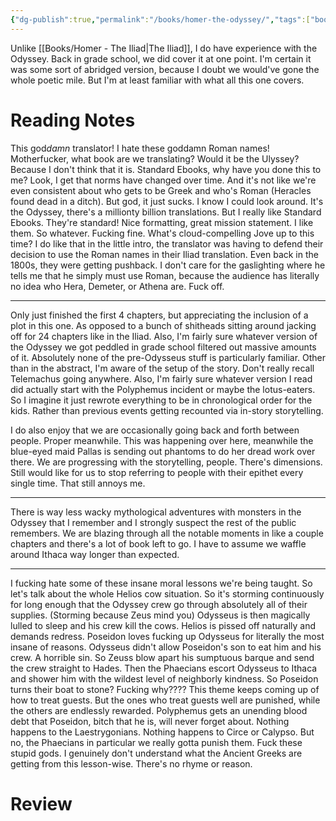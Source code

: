 ```yaml
---
{"dg-publish":true,"permalink":"/books/homer-the-odyssey/","tags":["books"],"created":"2025-03-21","updated":"2025-07-08"}
---
```



Unlike [[Books/Homer - The Iliad\|The Iliad]], I do have experience with the Odyssey. Back in grade school, we did cover it at one point. I'm certain it was some sort of abridged version, because I doubt we would've gone the whole poetic mile. But I'm at least familiar with what all this one covers.

# Reading Notes

This god*damn* translator! I hate these goddamn Roman names! Motherfucker, what book are we translating? Would it be the Ulyssey? Because I don't think that it is. Standard Ebooks, why have you done this to me? Look, I get that norms have changed over time. And it's not like we're even consistent about who gets to be Greek and who's Roman (Heracles found dead in a ditch). But god, it just sucks. I know I could look around. It's the Odyssey, there's a millionty billion translations. But I really like Standard Ebooks. They're standard! Nice formatting, great mission statement. I like them. So whatever. Fucking fine. What's cloud-compelling Jove up to this time? I do like that in the little intro, the translator was having to defend their decision to use the Roman names in their Iliad translation. Even back in the 1800s, they were getting pushback. I don't care for the gaslighting where he tells me that he simply must use Roman, because the audience has literally no idea who Hera, Demeter, or Athena are. Fuck off.

---

Only just finished the first 4 chapters, but appreciating the inclusion of a plot in this one. As opposed to a bunch of shitheads sitting around jacking off for 24 chapters like in the Iliad. Also, I'm fairly sure whatever version of the Odyssey we got peddled in grade school filtered out massive amounts of it. Absolutely none of the pre-Odysseus stuff is particularly familiar. Other than in the abstract, I'm aware of the setup of the story. Don't really recall Telemachus going anywhere. Also, I'm fairly sure whatever version I read did actually start with the Polyphemus incident or maybe the lotus-eaters. So I imagine it just rewrote everything to be in chronological order for the kids. Rather than previous events getting recounted via in-story storytelling.

I do also enjoy that we are occasionally going back and forth between people. Proper meanwhile. This was happening over here, meanwhile the blue-eyed maid Pallas is sending out phantoms to do her dread work over there. We are progressing with the storytelling, people. There's dimensions. Still would like for us to stop referring to people with their epithet every single time. That still annoys me.

----

There is way less wacky mythological adventures with monsters in the Odyssey that I remember and I strongly suspect the rest of the public remembers. We are blazing through all the notable moments in like a couple chapters and there's a lot of book left to go. I have to assume we waffle around Ithaca way longer than expected.

----

I fucking hate some of these insane moral lessons we're being taught. So let's talk about the whole Helios cow situation. So it's storming continuously for long enough that the Odyssey crew go through absolutely all of their supplies. (Storming because Zeus mind you) Odysseus is then magically lulled to sleep and his crew kill the cows. Helios is pissed off naturally and demands redress. Poseidon loves fucking up Odysseus for literally the most insane of reasons. Odysseus didn't allow Poseidon's son to eat him and his crew. A horrible sin. So Zeuss blow apart his sumptuous barque and send the crew straight to Hades. Then the Phaecians escort Odysseus to Ithaca and shower him with the wildest level of neighborly kindness. So Poseidon turns their boat to stone? Fucking why???? This theme keeps coming up of how to treat guests. But the ones who treat guests well are punished, while the others are endlessly rewarded. Polyphemus gets an unending blood debt that Poseidon, bitch that he is, will never forget about. Nothing happens to the Laestrygonians. Nothing happens to Circe or Calypso. But no, the Phaecians in particular we really gotta punish them. Fuck these stupid gods. I genuinely don't understand what the Ancient Greeks are getting from this lesson-wise. There's no rhyme or reason.

# Review
